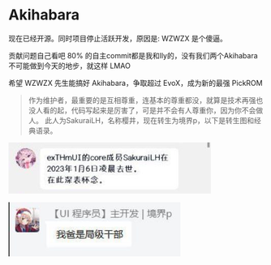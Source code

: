# Akihabara

现在已经开源。同时项目停止活跃开发，原因是: WZWZX 是个傻逼。

贡献问题自己看吧 80% 的自主commit都是我和lly的，没有我们两个Akihabara不可能做到今天的地步，就这样 LMAO

希望 WZWZX 先生能搞好 Akihabara，争取超过 EvoX，成为新的最强 PickROM

> 作为维护者，最重要的是互相尊重，连基本的尊重都没，就算是技术再强也没人看的起，代码写起来是厉害了，可是并不会有人尊重你，因为你不会做人。
> 此人为SakuraiLH，名称樱井，现在转生为境界p，以下是转生图和经典语录。

![转生](./image/1.jpg)

![我爸是](./image/2.jpg)
